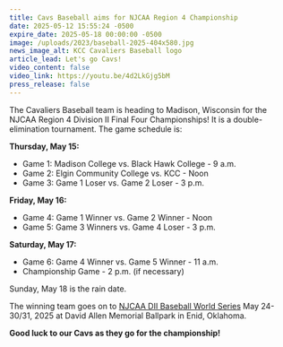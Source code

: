 ```yaml
---
title: Cavs Baseball aims for NJCAA Region 4 Championship
date: 2025-05-12 15:55:24 -0500
expire_date: 2025-05-18 00:00:00 -0500
image: /uploads/2023/baseball-2025-404x580.jpg
news_image_alt: KCC Cavaliers Baseball logo
article_lead: Let's go Cavs!
video_content: false
video_link: https://youtu.be/4d2LkGjg5bM
press_release: false
---
```

The Cavaliers Baseball team is heading to Madison, Wisconsin for the NJCAA Region 4 Division II Final Four Championships! It is a double-elimination tournament. The game schedule is:

**Thursday, May 15:**

* Game 1: Madison College vs. Black Hawk College - 9 a.m.
* Game 2: Elgin Community College vs. KCC - Noon
* Game 3: Game 1 Loser vs. Game 2 Loser - 3 p.m.

**Friday, May 16:**

* Game 4: Game 1 Winner vs. Game 2 Winner - Noon
* Game 5: Game 3 Winners vs. Game 4 Loser - 3 p.m.

**Saturday, May 17:**

* Game 6: Game 4 Winner vs. Game 5 Winner - 11 a.m.
* Championship Game - 2 p.m. (if necessary)

Sunday, May 18 is the rain date.

The winning team goes on to [NJCAA DII Baseball World Series](https://www.njcaa.org/national_championship/schedules/2024-25_links/BSB_DII) May 24-30/31, 2025 at David Allen Memorial Ballpark in Enid, Oklahoma.

**Good luck to our Cavs as they go for the championship!**